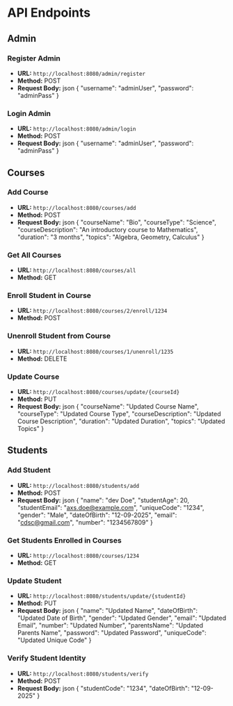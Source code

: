 
# API Endpoints

## Admin

### Register Admin
- **URL:** `http://localhost:8080/admin/register`
- **Method:** POST
- **Request Body:**
  json
  {
    "username": "adminUser",
    "password": "adminPass"
  }
  
### Login Admin
- **URL:** `http://localhost:8080/admin/login`
- **Method:** POST
- **Request Body:**
  json
  {
    "username": "adminUser",
    "password": "adminPass"
  }
  
## Courses

### Add Course
- **URL:** `http://localhost:8080/courses/add`
- **Method:** POST
- **Request Body:**
  json
  {
    "courseName": "Bio",
    "courseType": "Science",
    "courseDescription": "An introductory course to Mathematics",
    "duration": "3 months",
    "topics": "Algebra, Geometry, Calculus"
  }
  
### Get All Courses
- **URL:** `http://localhost:8080/courses/all`
- **Method:** GET

### Enroll Student in Course
- **URL:** `http://localhost:8080/courses/2/enroll/1234`
- **Method:** POST

### Unenroll Student from Course
- **URL:** `http://localhost:8080/courses/1/unenroll/1235`
- **Method:** DELETE

### Update Course
- **URL:** `http://localhost:8080/courses/update/{courseId}`
- **Method:** PUT
- **Request Body:**
  json
  {
    "courseName": "Updated Course Name",
    "courseType": "Updated Course Type",
    "courseDescription": "Updated Course Description",
    "duration": "Updated Duration",
    "topics": "Updated Topics"
  }
  
## Students

### Add Student
- **URL:** `http://localhost:8080/students/add`
- **Method:** POST
- **Request Body:**
 json
  {
    "name": "dev Doe",
    "studentAge": 20,
    "studentEmail": "axs.doe@example.com",
    "uniqueCode": "1234",
    "gender": "Male",
    "dateOfBirth": "12-09-2025",
    "email": "cdsc@gmail.com",
    "number": "1234567809"
  }
  
### Get Students Enrolled in Courses
- **URL:** `http://localhost:8080/courses/1234`
- **Method:** GET

### Update Student
- **URL:** `http://localhost:8080/students/update/{studentId}`
- **Method:** PUT
- **Request Body:**
  json
  {
    "name": "Updated Name",
    "dateOfBirth": "Updated Date of Birth",
    "gender": "Updated Gender",
    "email": "Updated Email",
    "number": "Updated Number",
    "parentsName": "Updated Parents Name",
    "password": "Updated Password",
    "uniqueCode": "Updated Unique Code"
  }
 
### Verify Student Identity
- **URL:** `http://localhost:8080/students/verify`
- **Method:** POST
- **Request Body:**
  json
  {
    "studentCode": "1234",
    "dateOfBirth": "12-09-2025"
  }

